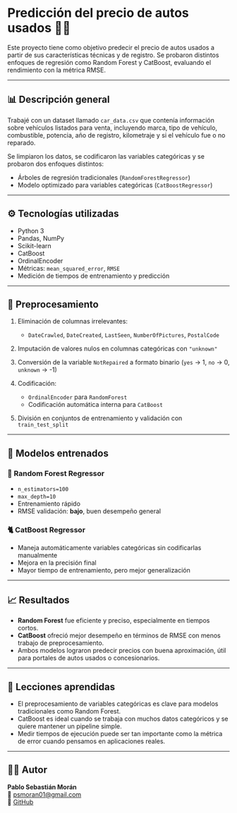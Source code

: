 # Predicción del precio de autos usados 🚗💸

Este proyecto tiene como objetivo predecir el precio de autos usados a partir de sus características técnicas y de registro. Se probaron distintos enfoques de regresión como Random Forest y CatBoost, evaluando el rendimiento con la métrica RMSE.

---

## 📊 Descripción general

Trabajé con un dataset llamado `car_data.csv` que contenía información sobre vehículos listados para venta, incluyendo marca, tipo de vehículo, combustible, potencia, año de registro, kilometraje y si el vehículo fue o no reparado.

Se limpiaron los datos, se codificaron las variables categóricas y se probaron dos enfoques distintos:

- Árboles de regresión tradicionales (`RandomForestRegressor`)
- Modelo optimizado para variables categóricas (`CatBoostRegressor`)

---

## ⚙️ Tecnologías utilizadas

- Python 3
- Pandas, NumPy
- Scikit-learn
- CatBoost
- OrdinalEncoder
- Métricas: `mean_squared_error`, `RMSE`
- Medición de tiempos de entrenamiento y predicción

---

## 🧼 Preprocesamiento

1. Eliminación de columnas irrelevantes:
   - `DateCrawled`, `DateCreated`, `LastSeen`, `NumberOfPictures`, `PostalCode`

2. Imputación de valores nulos en columnas categóricas con `"unknown"`

3. Conversión de la variable `NotRepaired` a formato binario (`yes` → 1, `no` → 0, `unknown` → -1)

4. Codificación:
   - `OrdinalEncoder` para `RandomForest`
   - Codificación automática interna para `CatBoost`

5. División en conjuntos de entrenamiento y validación con `train_test_split`

---

## 🤖 Modelos entrenados

### 🌳 Random Forest Regressor
- `n_estimators=100`
- `max_depth=10`
- Entrenamiento rápido
- RMSE validación: **bajo**, buen desempeño general

### 🐈 CatBoost Regressor
- Maneja automáticamente variables categóricas sin codificarlas manualmente
- Mejora en la precisión final
- Mayor tiempo de entrenamiento, pero mejor generalización

---

## 📈 Resultados

- **Random Forest** fue eficiente y preciso, especialmente en tiempos cortos.
- **CatBoost** ofreció mejor desempeño en términos de RMSE con menos trabajo de preprocesamiento.
- Ambos modelos lograron predecir precios con buena aproximación, útil para portales de autos usados o concesionarios.

---

## 🧠 Lecciones aprendidas

- El preprocesamiento de variables categóricas es clave para modelos tradicionales como Random Forest.
- CatBoost es ideal cuando se trabaja con muchos datos categóricos y se quiere mantener un pipeline simple.
- Medir tiempos de ejecución puede ser tan importante como la métrica de error cuando pensamos en aplicaciones reales.

---

## 👨‍💻 Autor

**Pablo Sebastián Morán**  
📧 psmoran01@gmail.com  
🔗 [GitHub](https://github.com/PSMORAN01)  

